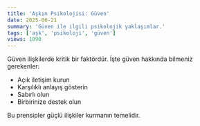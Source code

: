 ```yaml
---
title: 'Aşkın Psikolojisi: Güven'
date: 2025-06-21
summary: 'Güven ile ilgili psikolojik yaklaşımlar.'
tags: ['aşk', 'psikoloji', 'güven']
views: 1090
---
```


Güven ilişkilerde kritik bir faktördür. İşte güven hakkında bilmeniz gerekenler:

- Açık iletişim kurun
- Karşılıklı anlayış gösterin
- Sabırlı olun
- Birbirinize destek olun

Bu prensipler güçlü ilişkiler kurmanın temelidir.